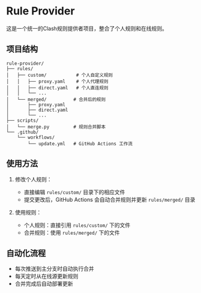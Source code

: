 # Rule Provider

这是一个统一的Clash规则提供者项目，整合了个人规则和在线规则。

## 项目结构

```
rule-provider/
├── rules/
│   ├── custom/           # 个人自定义规则
│   │   ├── proxy.yaml    # 个人代理规则
│   │   ├── direct.yaml   # 个人直连规则
│   │   └── ...
│   └── merged/          # 合并后的规则
│       ├── proxy.yaml
│       ├── direct.yaml
│       └── ...
├── scripts/
│   └── merge.py         # 规则合并脚本
└── .github/
    └── workflows/
        └── update.yml   # GitHub Actions 工作流
```

## 使用方法

1. 修改个人规则：
   - 直接编辑 `rules/custom/` 目录下的相应文件
   - 提交更改后，GitHub Actions 会自动合并规则并更新 `rules/merged/` 目录

2. 使用规则：
   - 个人规则：直接引用 `rules/custom/` 下的文件
   - 合并规则：使用 `rules/merged/` 下的文件

## 自动化流程

- 每次推送到主分支时自动执行合并
- 每天定时从在线源更新规则
- 合并完成后自动部署更新 